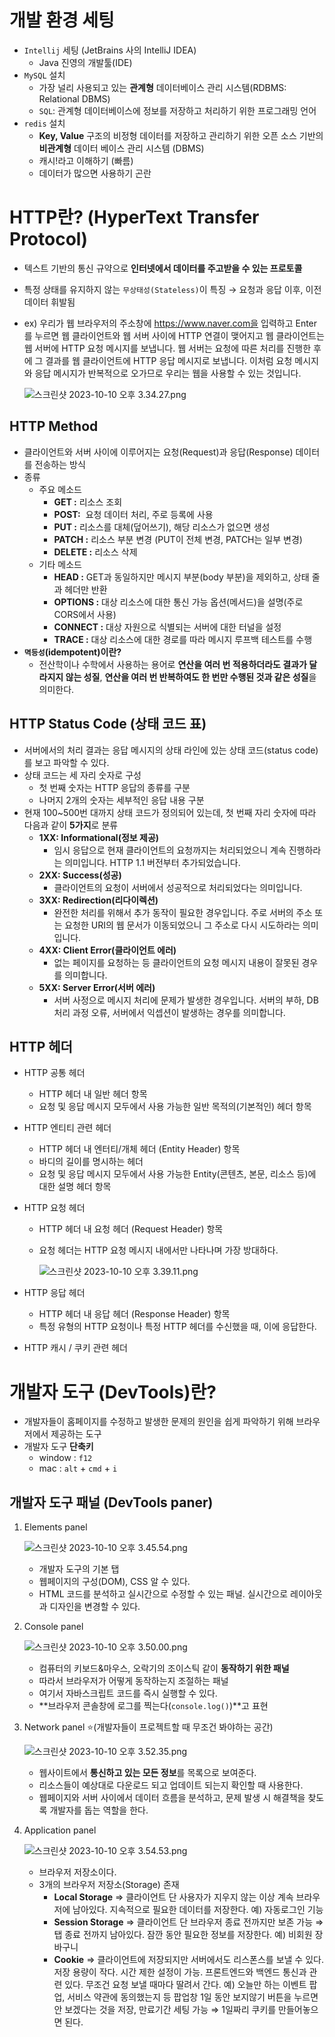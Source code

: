 # 개발 환경 세팅

- `Intellij` 세팅 (JetBrains 사의 IntelliJ IDEA)
    - Java 진영의 개발툴(IDE)
- `MySQL` 설치
    - 가장 널리 사용되고 있는 **관계형** 데이터베이스 관리 시스템(RDBMS: Relational DBMS)
    - `SQL`: 관계형 데이터베이스에 정보를 저장하고 처리하기 위한 프로그래밍 언어
- `redis` 설치
    - **Key, Value** 구조의 비정형 데이터를 저장하고 관리하기 위한 오픈 소스 기반의 **비관계형** 데이터 베이스 관리 시스템 (DBMS)
    - 캐시!라고 이해하기 (빠름)
    - 데이터가 많으면 사용하기 곤란

# HTTP란? (HyperText Transfer Protocol)

- 텍스트 기반의 통신 규약으로 **인터넷에서 데이터를 주고받을 수 있는 프로토콜**
- 특정 상태를 유지하지 않는 `무상태성(Stateless)`이 특징 → 요청과 응답 이후, 이전 데이터 휘발됨
- ex) 우리가 웹 브라우저의 주소창에 https://www.naver.com을 입력하고 Enter 를 누르면 웹 클라이언트와 웹 서버 사이에 HTTP 연결이 맺어지고 웹 클라이언트는 웹 서버에 HTTP 요청 메시지를 보냅니다. 웹 서버는 요청에 따른 처리를 진행한 후에 그 결과를 웹 클라이언트에 HTTP 응답 메시지로 보냅니다. 이처럼 요청 메시지와 응답 메시지가 반복적으로 오가므로 우리는 웹을 사용할 수 있는 것입니다.
    
    ![스크린샷 2023-10-10 오후 3.34.27.png](https://prod-files-secure.s3.us-west-2.amazonaws.com/aeeca2cb-aa13-47dd-b9ce-d069c288dc24/6ea3f87c-6b6e-449e-bf01-67b1fc744f8c/%E1%84%89%E1%85%B3%E1%84%8F%E1%85%B3%E1%84%85%E1%85%B5%E1%86%AB%E1%84%89%E1%85%A3%E1%86%BA_2023-10-10_%E1%84%8B%E1%85%A9%E1%84%92%E1%85%AE_3.34.27.png)
    

## HTTP Method

- 클라이언트와 서버 사이에 이루어지는 요청(Request)과 응답(Response) 데이터를 전송하는 방식
- 종류
    - 주요 메소드
        - **GET :** 리소스 조회
        - **POST:**  요청 데이터 처리, 주로 등록에 사용
        - **PUT :** 리소스를 대체(덮어쓰기), 해당 리소스가 없으면 생성
        - **PATCH :** 리소스 부분 변경 (PUT이 전체 변경, PATCH는 일부 변경)
        - **DELETE :** 리소스 삭제
    - 기타 메소드
        - **HEAD :** GET과 동일하지만 메시지 부분(body 부분)을 제외하고, 상태 줄과 헤더만 반환
        - **OPTIONS :** 대상 리소스에 대한 통신 가능 옵션(메서드)을 설명(주로 CORS에서 사용)
        - **CONNECT :** 대상 자원으로 식별되는 서버에 대한 터널을 설정
        - **TRACE :** 대상 리소스에 대한 경로를 따라 메시지 루프백 테스트를 수행
- **`멱등성`(idempotent)이란?**
    - 전산학이나 수학에서 사용하는 용어로 **연산을 여러 번 적용하더라도 결과가 달라지지 않는 성질**, **연산을 여러 번 반복하여도 한 번만 수행된 것과 같은 성질**을 의미한다.

## HTTP Status Code (상태 코드 표)

- 서버에서의 처리 결과는 응답 메시지의 상태 라인에 있는 상태 코드(status code)를 보고 파악할 수 있다.
- 상태 코드는 세 자리 숫자로 구성
    - 첫 번째 숫자는 HTTP 응답의 종류를 구분
    - 나머지 2개의 숫자는 세부적인 응답 내용 구분
- 현재 100~500번 대까지 상태 코드가 정의되어 있는데, 첫 번째 자리 숫자에 따라 다음과 같이 **5가지**로 분류
    - **1XX: Informational(정보 제공)**
        - 임시 응답으로 현재 클라이언트의 요청까지는 처리되었으니 계속 진행하라는 의미입니다. HTTP 1.1 버전부터 추가되었습니다.
    - **2XX: Success(성공)**
        - 클라이언트의 요청이 서버에서 성공적으로 처리되었다는 의미입니다.
    - **3XX: Redirection(리다이렉션)**
        - 완전한 처리를 위해서 추가 동작이 필요한 경우입니다. 주로 서버의 주소 또는 요청한 URI의 웹 문서가 이동되었으니 그 주소로 다시 시도하라는 의미입니다.
    - **4XX: Client Error(클라이언트 에러)**
        - 없는 페이지를 요청하는 등 클라이언트의 요청 메시지 내용이 잘못된 경우를 의미합니다.
    - **5XX: Server Error(서버 에러)**
        - 서버 사정으로 메시지 처리에 문제가 발생한 경우입니다. 서버의 부하, DB 처리 과정 오류, 서버에서 익셉션이 발생하는 경우를 의미합니다.

## HTTP 헤더

- HTTP 공통 헤더
    - HTTP 헤더 내 일반 헤더 항목
    - 요청 및 응답 메시지 모두에서 사용 가능한 일반 목적의(기본적인) 헤더 항목
- HTTP 엔티티 관련 헤더
    - HTTP 헤더 내 엔터티/개체 헤더 (Entity Header) 항목
    - 바디의 길이를 명시하는 헤더
    - 요청 및 응답 메시지 모두에서 사용 가능한 Entity(콘텐츠, 본문, 리소스 등)에 대한 설명 헤더 항목
- HTTP 요청 헤더
    - HTTP 헤더 내 요청 헤더 (Request Header) 항목
    - 요청 헤더는 HTTP 요청 메시지 내에서만 나타나며 가장 방대하다.
        
        ![스크린샷 2023-10-10 오후 3.39.11.png](https://prod-files-secure.s3.us-west-2.amazonaws.com/aeeca2cb-aa13-47dd-b9ce-d069c288dc24/a02bd746-d23c-4236-ba88-131c1d888006/%E1%84%89%E1%85%B3%E1%84%8F%E1%85%B3%E1%84%85%E1%85%B5%E1%86%AB%E1%84%89%E1%85%A3%E1%86%BA_2023-10-10_%E1%84%8B%E1%85%A9%E1%84%92%E1%85%AE_3.39.11.png)
        
- HTTP 응답 헤더
    - HTTP 헤더 내 응답 헤더 (Response Header) 항목
    - 특정 유형의 HTTP 요청이나 특정 HTTP 헤더를 수신했을 때, 이에 응답한다.
- HTTP 캐시 / 쿠키 관련 헤더

# 개발자 도구 (DevTools)란?

- 개발자들이 홈페이지를 수정하고 발생한 문제의 원인을 쉽게 파악하기 위해 브라우저에서 제공하는 도구
- 개발자 도구 **단축키**
    - window : `f12`
    - mac : `alt` + `cmd` + `i`

## 개발자 도구 패널 (DevTools paner)

1. Elements panel
    
    ![스크린샷 2023-10-10 오후 3.45.54.png](https://prod-files-secure.s3.us-west-2.amazonaws.com/aeeca2cb-aa13-47dd-b9ce-d069c288dc24/baae5791-5ca8-4ec7-a2cb-0d75f6845057/%E1%84%89%E1%85%B3%E1%84%8F%E1%85%B3%E1%84%85%E1%85%B5%E1%86%AB%E1%84%89%E1%85%A3%E1%86%BA_2023-10-10_%E1%84%8B%E1%85%A9%E1%84%92%E1%85%AE_3.45.54.png)
    
    - 개발자 도구의 기본 탭
    - 웹페이지의 구성(DOM), CSS 알 수 있다.
    - HTML 코드를 분석하고 실시간으로 수정할 수 있는 패널. 실시간으로 레이아웃과 디자인을 변경할 수 있다.
2. Console panel
    
    ![스크린샷 2023-10-10 오후 3.50.00.png](https://prod-files-secure.s3.us-west-2.amazonaws.com/aeeca2cb-aa13-47dd-b9ce-d069c288dc24/a2009d34-baf5-4bf8-8ff2-3c4a04d5e715/%E1%84%89%E1%85%B3%E1%84%8F%E1%85%B3%E1%84%85%E1%85%B5%E1%86%AB%E1%84%89%E1%85%A3%E1%86%BA_2023-10-10_%E1%84%8B%E1%85%A9%E1%84%92%E1%85%AE_3.50.00.png)
    
    - 컴퓨터의 키보드&마우스, 오락기의 조이스틱 같이 **동작하기 위한 패널**
    - 따라서 브라우저가 어떻게 동작하는지 조절하는 패널
    - 여기서 자바스크립트 코드를 즉시 실행할 수 있다.
    - **브라우저 콘솔창에 로그를 찍는다(`console.log()`)**고 표현
3. Network panel ⭐️(개발자들이 프로젝트할 때 무조건 봐야하는 공간)
    
    ![스크린샷 2023-10-10 오후 3.52.35.png](https://prod-files-secure.s3.us-west-2.amazonaws.com/aeeca2cb-aa13-47dd-b9ce-d069c288dc24/86618817-6eed-4403-9a2c-13cce0619c7a/%E1%84%89%E1%85%B3%E1%84%8F%E1%85%B3%E1%84%85%E1%85%B5%E1%86%AB%E1%84%89%E1%85%A3%E1%86%BA_2023-10-10_%E1%84%8B%E1%85%A9%E1%84%92%E1%85%AE_3.52.35.png)
    
    - 웹사이트에서 **통신하고 있는 모든 정보**를 목록으로 보여준다.
    - 리소스들이 예상대로 다운로드 되고 업데이트 되는지 확인할 때 사용한다.
    - 웹페이지와 서버 사이에서 데이터 흐름을 분석하고, 문제 발생 시 해결책을 찾도록 개발자를 돕는 역할을 한다.
4. Application panel
    
    ![스크린샷 2023-10-10 오후 3.54.53.png](https://prod-files-secure.s3.us-west-2.amazonaws.com/aeeca2cb-aa13-47dd-b9ce-d069c288dc24/310c415d-1344-487d-ad07-9014ac55bb0a/%E1%84%89%E1%85%B3%E1%84%8F%E1%85%B3%E1%84%85%E1%85%B5%E1%86%AB%E1%84%89%E1%85%A3%E1%86%BA_2023-10-10_%E1%84%8B%E1%85%A9%E1%84%92%E1%85%AE_3.54.53.png)
    
    - 브라우저 저장소이다.
    - 3개의 브라우저 저장소(Storage) 존재
        - **Local Storage** ⇒ 클라이언트 단 사용자가 지우지 않는 이상 계속 브라우저에 남아있다. 지속적으로 필요한 데이터를 저장한다.
        예) 자동로그인 기능
        - **Session Storage** ⇒ 클라이언트 단 브라우저 종료 전까지만 보존 가능 ⇒ 탭 종료 전까지 남아있다. 잠깐 동안 필요한 정보를 저장한다.
        예) 비회원 장바구니
        - **Cookie** ⇒ 클라이언트에 저장되지만 서버에서도 리스폰스를 보낼 수 있다. 저장 용량이 작다. 시간 제한 설정이 가능. 프론트엔드와 백엔드 통신과 관련 있다. 무조건 요청 보낼 때마다 딸려서 간다.
        예) 오늘만 하는 이벤트 팝업, 서비스 약관에 동의했는지 등 팝업창 1일 동안 보지않기 버튼을 누르면 안 보겠다는 것을 저장, 만료기간 세팅 가능 ⇒ 1일짜리 쿠키를 만들어놓으면 된다.